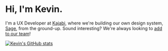 # Hi, I'm Kevin.
I'm a UX Developer at [Kajabi](https://kajabi.com), where we're building our own design system, [Sage](https://github.com/Kajabi/sage-lib), from the ground-up. Sound interesting? We're always looking to [add to our team](https://grnh.se/a4d56c603us)!

[![Kevin's GitHub stats](https://github-readme-stats.vercel.app/api?username=monkeypox8&hide=stars&count_private=true&show_icons=true&theme=rose_pine)](https://github.com/anuraghazra/github-readme-stats)

